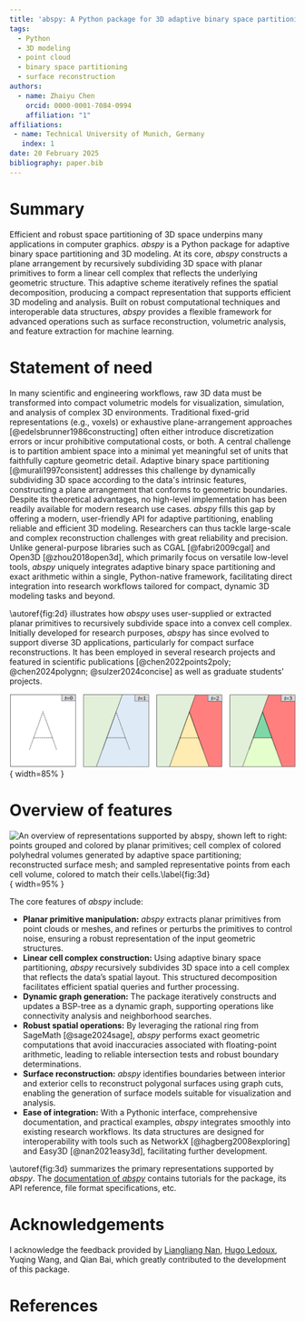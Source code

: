 ```yaml
---
title: 'abspy: A Python package for 3D adaptive binary space partitioning and modeling'
tags:
  - Python
  - 3D modeling
  - point cloud
  - binary space partitioning
  - surface reconstruction
authors:
  - name: Zhaiyu Chen
    orcid: 0000-0001-7084-0994
    affiliation: "1"
affiliations:
 - name: Technical University of Munich, Germany
   index: 1
date: 20 February 2025
bibliography: paper.bib
---
```


# Summary

Efficient and robust space partitioning of 3D space underpins many applications in computer graphics. *abspy* is a Python package for adaptive binary space partitioning and 3D modeling. At its core, *abspy* constructs a plane arrangement by recursively subdividing 3D space with planar primitives to form a linear cell complex that reflects the underlying geometric structure. This adaptive scheme iteratively refines the spatial decomposition, producing a compact representation that supports efficient 3D modeling and analysis. Built on robust computational techniques and interoperable data structures, *abspy* provides a flexible framework for advanced operations such as surface reconstruction, volumetric analysis, and feature extraction for machine learning.

# Statement of need

In many scientific and engineering workflows, raw 3D data must be transformed into compact volumetric models for visualization, simulation, and analysis of complex 3D environments. Traditional fixed-grid representations (e.g., voxels) or exhaustive plane-arrangement approaches [@edelsbrunner1986constructing] often either introduce discretization errors or incur prohibitive computational costs, or both. A central challenge is to partition ambient space into a minimal yet meaningful set of units that faithfully capture geometric detail. Adaptive binary space partitioning [@murali1997consistent] addresses this challenge by dynamically subdividing 3D space according to the data's intrinsic features, constructing a plane arrangement that conforms to geometric boundaries. Despite its theoretical advantages, no high-level implementation has been readily available for modern research use cases. *abspy* fills this gap by offering a modern, user-friendly API for adaptive partitioning, enabling reliable and efficient 3D modeling. Researchers can thus tackle large-scale and complex reconstruction challenges with great reliability and precision. Unlike general-purpose libraries such as CGAL [@fabri2009cgal] and Open3D [@zhou2018open3d], which primarily focus on versatile low-level tools, *abspy* uniquely integrates adaptive binary space partitioning and exact arithmetic within a single, Python-native framework, facilitating direct integration into research workflows tailored for compact, dynamic 3D modeling tasks and beyond.

\autoref{fig:2d} illustrates how *abspy* uses user-supplied or extracted planar primitives to recursively subdivide space into a convex cell complex. Initially developed for research purposes, *abspy* has since evolved to support diverse 3D applications, particularly for compact surface reconstructions. It has been employed in several research projects and featured in scientific publications [@chen2022points2poly; @chen2024polygnn; @sulzer2024concise] as well as graduate students' projects.

![A 2D illustration for adaptive binary space partitioning. The ambient space is recursively partitioned into a cell complex with the insertion of planar primitives.\label{fig:2d}](assets/2d.png){ width=85% }


# Overview of features

![An overview of representations supported by *abspy*, shown left to right: points grouped and colored by planar primitives; cell complex of colored polyhedral volumes generated by adaptive space partitioning; reconstructed surface mesh; and sampled representative points from each cell volume, colored to match their cells.\label{fig:3d}](assets/3d.png){ width=95% }

The core features of *abspy* include:

- **Planar primitive manipulation:** *abspy* extracts planar primitives from point clouds or meshes, and refines or perturbs the primitives to control noise, ensuring a robust representation of the input geometric structures.
- **Linear cell complex construction:** Using adaptive binary space partitioning, *abspy* recursively subdivides 3D space into a cell complex that reflects the data’s spatial layout. This structured decomposition facilitates efficient spatial queries and further processing.
- **Dynamic graph generation:** The package iteratively constructs and updates a BSP-tree as a dynamic graph, supporting operations like connectivity analysis and neighborhood searches.
- **Robust spatial operations:** By leveraging the rational ring from SageMath [@sage2024sage], *abspy* performs exact geometric computations that avoid inaccuracies associated with floating-point arithmetic, leading to reliable intersection tests and robust boundary determinations.
- **Surface reconstruction:** *abspy* identifies boundaries between interior and exterior cells to reconstruct polygonal surfaces using graph cuts, enabling the generation of surface models suitable for visualization and analysis.
- **Ease of integration:** With a Pythonic interface, comprehensive documentation, and practical examples, *abspy* integrates smoothly into existing research workflows. Its data structures are designed for interoperability with tools such as NetworkX [@hagberg2008exploring] and Easy3D [@nan2021easy3d], facilitating further development.

\autoref{fig:3d} summarizes the primary representations supported by *abspy*. The [documentation of *abspy*](https://abspy.readthedocs.io/) contains tutorials for the package, its API reference, file format specifications, etc.

# Acknowledgements

I acknowledge the feedback provided by [Liangliang Nan](https://github.com/LiangliangNan), [Hugo Ledoux](https://github.com/hugoledoux), Yuqing Wang, and Qian Bai, which greatly contributed to the development of this package.

# References
